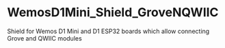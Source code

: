 # WemosD1Mini_Shield_GroveNQWIIC
Shield for Wemos D1 Mini and D1 ESP32 boards which allow connecting Grove and QWIIC modules
